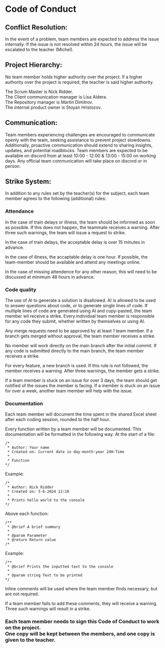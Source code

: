 # Code of Conduct

## Conflict Resolution:
In the event of a problem, team members are expected to address the issue internally. If the issue is not resolved
within 24 hours, the issue will be escalated to the teacher (Michel).

## Project Hierarchy:
No team member holds higher authority over the project. 
If a higher authority over the project is required, the teacher is said higher authority.

The Scrum Master is Nick Ridder.<br>
The Client communication manager is Lisa Aldera.<br>
The Repository manager is Martin Dimitrov.<br>
The internal product owner is Stoyan Hristozov.<br>

## Communication:
Team members experiencing challenges are encouraged to communicate openly with the team, seeking assistance to
prevent project slowdowns. Additionally, proactive communication should extend to sharing insights, updates, and
potential roadblocks.
Team members are expected to be available on discord from at least 10:00 - 12:00 & 13:00 - 15:00 on working days. Any official team communication will take place on discord or in person.

## Strike System:
In addition to any rules set by the teacher(s) for the subject, each team member agrees to the following (additional) rules:

### Attendance
In the case of train delays or illness, the team should be informed as soon as possible. If this does not happen, the teammate receives a warning. After three such warnings, the team will issue a request to strike.

In the case of train delays, the acceptable delay is over 15 minutes in advance.

In the case of illness, the accaptable delay is one hour. If possible, the team-member should be available and attend any meetings online.

In the case of missing attendence for any other reason, this will need to be discussed at minimum 48 hours in advance.

### Code quality
The use of AI to generate a solution is disallowed. AI is allowed to be used to answer questions about code, or to generate single lines of code. If multiple lines of code are generated using AI and copy-pasted, the team member wil receive a strike. Every individual team member is responsible for any code they submit, whether written by themselves or using AI.

Any merge requests need to be approved by at least 1 team member. If a branch gets merged without approval, the team member receives a strike.

No member will work directly on the main branch after the initial commit. If any code is submitted directly to the main branch, the team member receives a strike.

For every feature, a new branch is used. If this rule is not followed, the member receives a warning. After three warnings, the member gets a strike. 

If a team member is stuck on an issue for over 3 days, the team should get notified of the issues the member is facing. If a member is stuck on an issue for over a week, another team member will help with the issue.

### Documentation
Each team member will document the time spent in the shared Excel sheet after each coding session, rounded to the half hour. 

Every function written by a team member will be documented. This documentation will be formatted in the following way:
At the start of a file:
```
/*
 * Author: Your name
 * Created on: Current date in day-month-year 24H-Time
 * 
 * Function
*/
```
Example:
```
/*
 * Author: Nick Ridder
 * Created on: 5-6-2024 12:10
 * 
 * Prints hello world to the console
*/
```

Above each function:
```
/**
 * @brief A brief summary
 * 
 * @param Parameter
 * @return Return value
/*
```
Example:
```
/**
 * @brief Prints the inputted text to the console
 * 
 * @param string Text to be printed
*/
```

Inline comments will be used where the team member finds necessary, but are not required. 

If a team member fails to add these comments, they will receive a warning. Three such warnings will result in a strike. 

### Each team member needs to sign this Code of Conduct to work on the project.<br>One copy will be kept between the members, and one copy is given to the teacher.